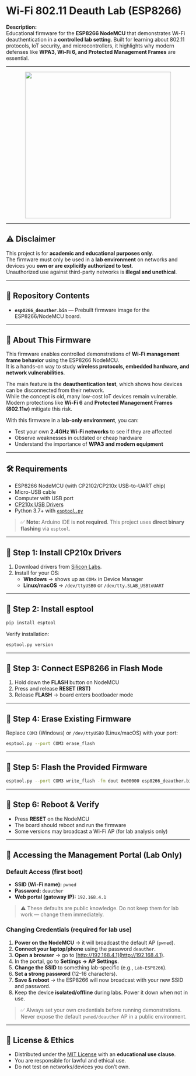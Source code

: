 # Wi-Fi 802.11 Deauth Lab (ESP8266)

**Description:**  
Educational firmware for the **ESP8266 NodeMCU** that demonstrates Wi-Fi deauthentication in a **controlled lab setting**. Built for learning about 802.11 protocols, IoT security, and microcontrollers, it highlights why modern defenses like **WPA3, Wi-Fi 6, and Protected Management Frames** are essential.

---

<p align="center">
  <img src="https://i.ibb.co/nMZFsSwf/funq3z3s.png" width="400"/>
</p>

---

## ⚠️ Disclaimer
This project is for **academic and educational purposes only**.  
The firmware must only be used in a **lab environment** on networks and devices you **own or are explicitly authorized to test**.  
Unauthorized use against third-party networks is **illegal and unethical**.  

---

## 📂 Repository Contents
- **`esp8266_deauther.bin`** — Prebuilt firmware image for the ESP8266/NodeMCU board.  

---

## 🧠 About This Firmware
This firmware enables controlled demonstrations of **Wi-Fi management frame behavior** using the ESP8266 NodeMCU.  
It is a hands-on way to study **wireless protocols, embedded hardware, and network vulnerabilities**.

The main feature is the **deauthentication test**, which shows how devices can be disconnected from their network.  
While the concept is old, many low-cost IoT devices remain vulnerable. Modern protections like **Wi-Fi 6** and **Protected Management Frames (802.11w)** mitigate this risk.

With this firmware in a **lab-only environment**, you can:
- Test your own **2.4GHz Wi-Fi networks** to see if they are affected  
- Observe weaknesses in outdated or cheap hardware  
- Understand the importance of **WPA3 and modern equipment**  

---

## 🛠 Requirements
- ESP8266 NodeMCU (with CP2102/CP210x USB-to-UART chip)  
- Micro-USB cable  
- Computer with USB port  
- [CP210x USB Drivers](https://www.silabs.com/developers/usb-to-uart-bridge-vcp-drivers)  
- Python 3.7+ with [`esptool.py`](https://github.com/espressif/esptool)  

> ✅ **Note:** Arduino IDE is **not required**. This project uses **direct binary flashing** via `esptool`.

---

## 🔹 Step 1: Install CP210x Drivers
1. Download drivers from [Silicon Labs](https://www.silabs.com/developers/usb-to-uart-bridge-vcp-drivers).  
2. Install for your OS:  
   - **Windows** → shows up as `COMx` in Device Manager  
   - **Linux/macOS** → `/dev/ttyUSB0` or `/dev/tty.SLAB_USBtoUART`  

---

## 🔹 Step 2: Install esptool
```bash
pip install esptool
```

Verify installation:
```bash
esptool.py version
```

---

## 🔹 Step 3: Connect ESP8266 in Flash Mode
1. Hold down the **FLASH** button on NodeMCU  
2. Press and release **RESET (RST)**  
3. Release **FLASH** → board enters bootloader mode  

---

## 🔹 Step 4: Erase Existing Firmware
Replace `COM3` (Windows) or `/dev/ttyUSB0` (Linux/macOS) with your port:

```bash
esptool.py --port COM3 erase_flash
```

---

## 🔹 Step 5: Flash the Provided Firmware
```bash
esptool.py --port COM3 write_flash -fm dout 0x00000 esp8266_deauther.bin
```

---

## 🔹 Step 6: Reboot & Verify
- Press **RESET** on the NodeMCU  
- The board should reboot and run the firmware  
- Some versions may broadcast a Wi-Fi AP (for lab analysis only)  

---

## 🔐 Accessing the Management Portal (Lab Only)

### Default Access (first boot)
- **SSID (Wi-Fi name):** `pwned`  
- **Password:** `deauther`  
- **Web portal (gateway IP):** `192.168.4.1`  

> ⚠️ These defaults are public knowledge. Do not keep them for lab work — change them immediately.

### Changing Credentials (required for lab use)
1. **Power on the NodeMCU** → it will broadcast the default AP (`pwned`).  
2. **Connect your laptop/phone** using the password `deauther`.  
3. **Open a browser** → go to [http://192.168.4.1](http://192.168.4.1).  
4. In the portal, go to **Settings → AP Settings**.  
5. **Change the SSID** to something lab-specific (e.g., `Lab-ESP8266`).  
6. **Set a strong password** (12–16 characters).  
7. **Save & reboot** → the ESP8266 will now broadcast with your new SSID and password.  
8. Keep the device **isolated/offline** during labs. Power it down when not in use.  

> ✅ Always set your own credentials before running demonstrations. Never expose the default `pwned/deauther` AP in a public environment.

---

## 📜 License & Ethics
- Distributed under the [MIT License](LICENSE) with an **educational use clause**.  
- You are responsible for lawful and ethical use.  
- Do not test on networks/devices you don’t own.  
